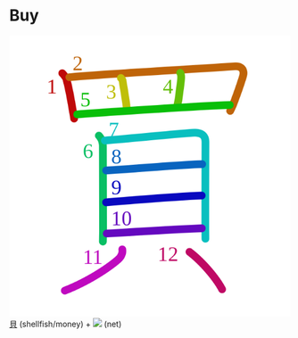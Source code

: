 # Buy
![8cb7](../kanji-colorize/8cb7.svg)
[貝](貝.md) (shellfish/money) + ![](http://www.kanjidamage.com/assets/radsmall/net-f0dbc8c140414638c746161c4f76837d8f00f894d1c4a23e5cc5c70d4a6f81ff.jpg) (net)